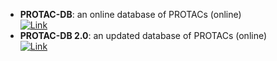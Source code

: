 - **PROTAC-DB**: an online database of PROTACs (online)  
	[![Link](https://img.shields.io/badge/Link-offline-red?style=for-the-badge&logo=xamarin&logoColor=red)](http://cadd.zju.edu.cn/protacdb/)  
- **PROTAC-DB 2.0**: an updated database of PROTACs (online)  
	[![Link](https://img.shields.io/badge/Link-offline-red?style=for-the-badge&logo=xamarin&logoColor=red)](http://cadd.zju.edu.cn/protacdb/)  

